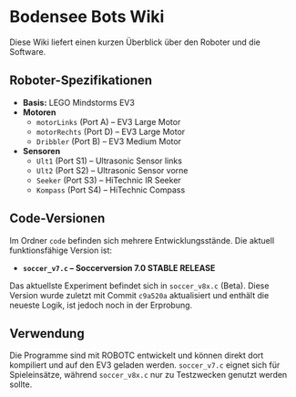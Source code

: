 # Bodensee Bots Wiki

Diese Wiki liefert einen kurzen Überblick über den Roboter und die Software.

## Roboter-Spezifikationen

- **Basis:** LEGO Mindstorms EV3
- **Motoren**
  - `motorLinks` (Port A) – EV3 Large Motor
  - `motorRechts` (Port D) – EV3 Large Motor
  - `Dribbler` (Port B) – EV3 Medium Motor
- **Sensoren**
  - `Ult1` (Port S1) – Ultrasonic Sensor links
  - `Ult2` (Port S2) – Ultrasonic Sensor vorne
  - `Seeker` (Port S3) – HiTechnic IR Seeker
  - `Kompass` (Port S4) – HiTechnic Compass

## Code-Versionen

Im Ordner `code` befinden sich mehrere Entwicklungsstände. Die aktuell funktionsfähige Version ist:

- **`soccer_v7.c` – Soccerversion 7.0 STABLE RELEASE**

Das aktuellste Experiment befindet sich in `soccer_v8x.c` (Beta). Diese Version wurde zuletzt mit Commit `c9a520a` aktualisiert und enthält die neueste Logik, ist jedoch noch in der Erprobung.

## Verwendung

Die Programme sind mit ROBOTC entwickelt und können direkt dort kompiliert und auf den EV3 geladen werden. `soccer_v7.c` eignet sich für Spieleinsätze, während `soccer_v8x.c` nur zu Testzwecken genutzt werden sollte.

